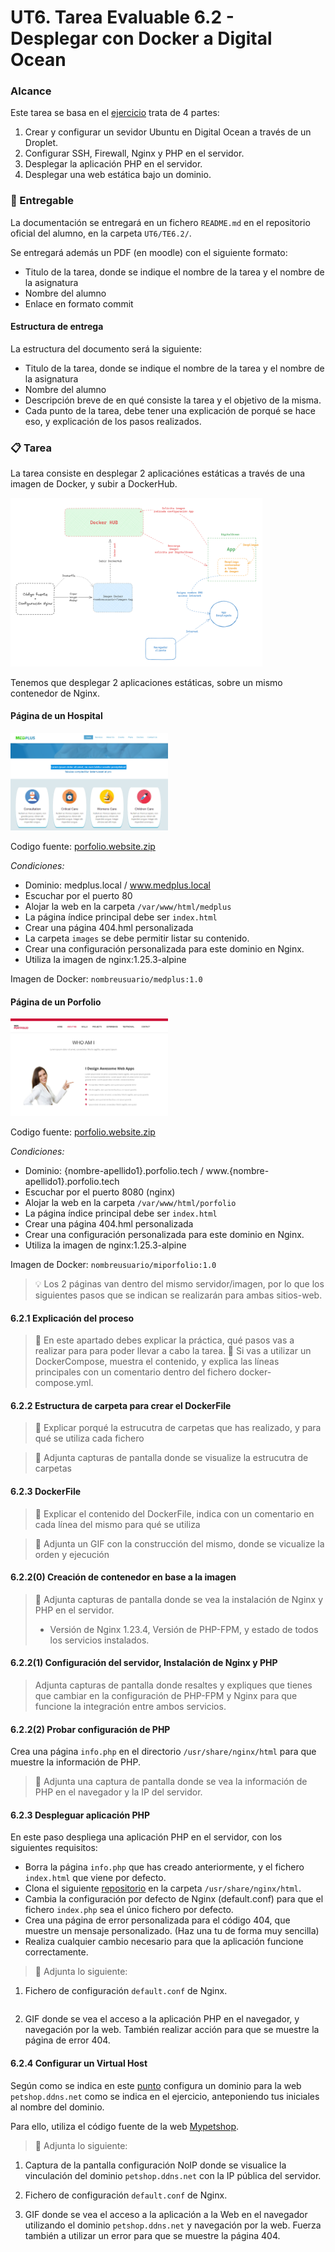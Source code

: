 # UT6. Tarea Evaluable 6.2 - Desplegar con Docker a Digital Ocean

### Alcance

Este tarea se basa en el [ejercicio](../EC/6.2/readme.md) trata de 4 partes:

1. Crear y configurar un sevidor Ubuntu en Digital Ocean a través de un Droplet.
2. Configurar SSH, Firewall, Nginx y PHP en el servidor.
3. Desplegar la aplicación PHP en el servidor.
4. Desplegar una web estática bajo un dominio.


### 📝 Entregable

La documentación se entregará en un fichero `README.md` en el repositorio oficial del alumno, en la carpeta `UT6/TE6.2/`.<br>

Se entregará además un PDF (en moodle) con el siguiente formato:

- Titulo de la tarea, donde se indique el nombre de la tarea y el nombre de la asignatura
- Nombre del alumno
- Enlace en formato commit


#### Estructura de entrega

La estructura del documento será la siguiente:

- Titulo de la tarea, donde se indique el nombre de la tarea y el nombre de la asignatura
- Nombre del alumno
- Descripción breve de en qué consiste la tarea y el objetivo de la misma.
- Cada punto de la tarea, debe tener una explicación de porqué se hace eso, y explicación de los pasos realizados.


### 📋 Tarea

La tarea consiste en desplegar 2 aplicaciónes estáticas a través de una imagen de Docker, y subir a DockerHub.

<img src="img/01.concepto.png" width="80%">

Tenemos que desplegar 2 aplicaciones estáticas, sobre un mismo contenedor de Nginx.

#### Página de un Hospital

<img src="img/02.hospital.01.png" width="50%">

Codigo fuente: [porfolio.website.zip](res/medplus.rar)

*Condiciones:*

- Dominio: medplus.local / www.medplus.local
- Escuchar por el puerto 80
- Alojar la web en la carpeta `/var/www/html/medplus`
- La página índice principal debe ser `index.html`
- Crear una página 404.hml personalizada
- La carpeta `images` se debe permitir listar su contenido. 
- Crear una configuración personalizada para este dominio en Nginx.
- Utiliza la imagen de nginx:1.25.3-alpine

Imagen de Docker: `nombreusuario/medplus:1.0`  


#### Página de un Porfolio

<img src="img/03.portfolio.01.png" width="50%">

Codigo fuente: [porfolio.website.zip](res/portfolio.rar)

*Condiciones:*

- Dominio: {nombre-apellido1}.porfolio.tech / www.{nombre-apellido1}.porfolio.tech
- Escuchar por el puerto 8080 (nginx)
- Alojar la web en la carpeta `/var/www/html/porfolio`
- La página índice principal debe ser `index.html`
- Crear una página 404.hml personalizada
- Crear una configuración personalizada para este dominio en Nginx.
- Utiliza la imagen de nginx:1.25.3-alpine

Imagen de Docker: `nombreusuario/miporfolio:1.0`  

> 💡 Los 2 páginas van dentro del mismo servidor/imagen, por lo que los siguientes pasos que se indican se realizarán para ambas sitios-web.


#### 6.2.1 Explicación del proceso

> 📄 En este apartado debes explicar la práctica, qué pasos vas a realizar para para poder llevar a cabo la tarea.
> 🐋 Si vas a utilizar un DockerCompose, muestra el contenido, y explica las líneas principales con un comentario dentro del fichero docker-compose.yml.


#### 6.2.2 Estructura de carpeta para crear el DockerFile

> 📄 Explicar porqué la estrucutra de carpetas que has realizado, y para qué se utiliza cada fichero

> 🧲 Adjunta capturas de pantalla donde se visualize la estrucutra de carpetas


#### 6.2.3 DockerFile

> 📄 Explicar el contenido del DockerFile, indica con un comentario en cada línea del mismo para qué se utiliza

> 🧲 Adjunta un GIF con la construcción del mismo, donde se vicualize la orden y ejecución


#### 6.2.2(0) Creación de contenedor en base a la imagen

> 🧲 Adjunta capturas de pantalla donde se vea la instalación de Nginx y PHP en el servidor.
> - Versión de Nginx 1.23.4, Versión de PHP-FPM, y estado de todos los servicios instalados.



#### 6.2.2(1) Configuración del servidor, Instalación de Nginx y PHP


> Adjunta capturas de pantalla donde resaltes y expliques que tienes que cambiar en la configuración de PHP-FPM y Nginx para que funcione la integración entre ambos servicios.


#### 6.2.2(2) Probar configuración de PHP

Crea una página `info.php` en el directorio `/usr/share/nginx/html` para que muestre la información de PHP.

> 🧲 Adjunta una captura de pantalla donde se vea la información de PHP en el navegador y la IP del servidor.



#### 6.2.3 Despleguar aplicación PHP

En este paso despliega una aplicación PHP en el servidor, con los siguientes requisitos:

- Borra la página `info.php` que has creado anteriormente, y el fichero `index.html` que viene por defecto.
- Clona el siguiente [repositorio](https://github.com/ZeshanWD/php-site.git) en la carpeta `/usr/share/nginx/html`.
- Cambia la configuración por defecto de Nginx (default.conf) para que el fichero `index.php` sea el único fichero por defecto.
- Crea una página de error personalizada para el código 404, que muestre un mensaje personalizado. (Haz una tu de forma muy sencilla)
- Realiza cualquier cambio necesario para que la aplicación funcione correctamente.

> 🧲 Adjunta lo siguiente:


1. Fichero de configuración `default.conf` de Nginx.
   ```nginx
   ```	

2. GIF donde se vea el acceso a la aplicación PHP en el navegador, y navegación por la web. También realizar acción para que se muestre la página de error 404.



#### 6.2.4 Configurar un Virtual Host

Según como se indica en este [punto](../EC/6.2/readme.md#configurar-nginx-para-el-dominio) configura un dominio para la web `petshop.ddns.net` como se indica en el ejercicio, anteponiendo tus iniciales al nombre del dominio.

Para ello, utiliza el código fuente de la web [Mypetshop](../../../UT4/EC/res/mypetshop.website.zip).


> 🧲 Adjunta lo siguiente:

1. Captura de la pantalla configuración NoIP donde se visualice la vinculación del dominio `petshop.ddns.net` con la IP pública del servidor.

2. Fichero de configuración `default.conf` de Nginx.

3. GIF donde se vea el acceso a la aplicación a la Web en el navegador utilizando el dominio `petshop.ddns.net` y navegación por la web. Fuerza también a utilizar un error para que se muestre la página 404.